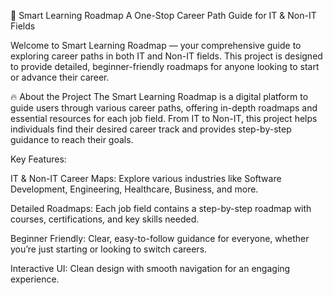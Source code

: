 🌟 Smart Learning Roadmap
A One-Stop Career Path Guide for IT & Non-IT Fields

Welcome to Smart Learning Roadmap — your comprehensive guide to exploring career paths in both IT and Non-IT fields. This project is designed to provide detailed, beginner-friendly roadmaps for anyone looking to start or advance their career.

🔥 About the Project
The Smart Learning Roadmap is a digital platform to guide users through various career paths, offering in-depth roadmaps and essential resources for each job field. From IT to Non-IT, this project helps individuals find their desired career track and provides step-by-step guidance to reach their goals.

Key Features:

IT & Non-IT Career Maps: Explore various industries like Software Development, Engineering, Healthcare, Business, and more.

Detailed Roadmaps: Each job field contains a step-by-step roadmap with courses, certifications, and key skills needed.

Beginner Friendly: Clear, easy-to-follow guidance for everyone, whether you’re just starting or looking to switch careers.

Interactive UI: Clean design with smooth navigation for an engaging experience.

